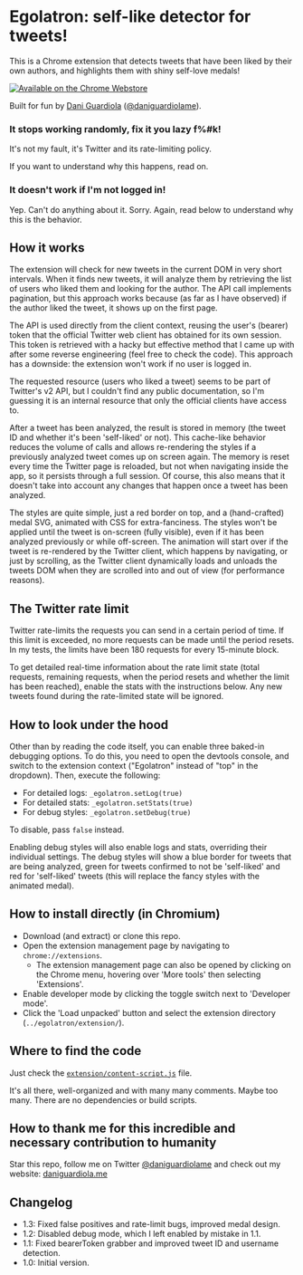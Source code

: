 # Egolatron: self-like detector for tweets!

This is a Chrome extension that detects tweets that have been liked by their own authors, and highlights them with shiny self-love medals!

[![Available on the Chrome Webstore](https://developer.chrome.com/webstore/images/ChromeWebStore_BadgeWBorder_v2_496x150.png)](https://chrome.google.com/webstore/detail/egolatron/gncgbgdmioamlfdcliheeepnmgknlekm)

Built for fun by [Dani Guardiola](https://daniguardiola.me) ([@daniguardiolame](https://twitter.com/DaniGuardiola)).

### It stops working randomly, fix it you lazy f%#k!

It's not my fault, it's Twitter and its rate-limiting policy.

If you want to understand why this happens, read on.

### It doesn't work if I'm not logged in!

Yep. Can't do anything about it. Sorry. Again, read below to understand why this is the behavior.

## How it works

The extension will check for new tweets in the current DOM in very short intervals. When it finds new tweets, it will analyze them by retrieving the list of users who liked them and looking for the author. The API call implements pagination, but this approach works because (as far as I have observed) if the author liked the tweet, it shows up on the first page.

The API is used directly from the client context, reusing the user's (bearer) token that the official Twitter web client has obtained for its own session. This token is retrieved with a hacky but effective method that I came up with after some reverse engineering (feel free to check the code). This approach has a downside: the extension won't work if no user is logged in.

The requested resource (users who liked a tweet) seems to be part of Twitter's v2 API, but I couldn't find any public documentation, so I'm guessing it is an internal resource that only the official clients have access to.

After a tweet has been analyzed, the result is stored in memory (the tweet ID and whether it's been 'self-liked' or not). This cache-like behavior reduces the volume of calls and allows re-rendering the styles if a previously analyzed tweet comes up on screen again. The memory is reset every time the Twitter page is reloaded, but not when navigating inside the app, so it persists through a full session. Of course, this also means that it doesn't take into account any changes that happen once a tweet has been analyzed.

The styles are quite simple, just a red border on top, and a (hand-crafted) medal SVG, animated with CSS for extra-fanciness. The styles won't be applied until the tweet is on-screen (fully visible), even if it has been analyzed previously or while off-screen. The animation will start over if the tweet is re-rendered by the Twitter client, which happens by navigating, or just by scrolling, as the Twitter client dynamically loads and unloads the tweets DOM when they are scrolled into and out of view (for performance reasons).

## The Twitter rate limit

Twitter rate-limits the requests you can send in a certain period of time. If this limit is exceeded, no more requests can be made until the period resets. In my tests, the limits have been 180 requests for every 15-minute block.

To get detailed real-time information about the rate limit state (total requests, remaining requests, when the period resets and whether the limit has been reached), enable the stats with the instructions below. Any new tweets found during the rate-limited state will be ignored.

## How to look under the hood

Other than by reading the code itself, you can enable three baked-in debugging options. To do this, you need to open the devtools console, and switch to the extension context ("Egolatron" instead of "top" in the dropdown). Then, execute the following:

- For detailed logs: `_egolatron.setLog(true)`
- For detailed stats: `_egolatron.setStats(true)`
- For debug styles: `_egolatron.setDebug(true)`

To disable, pass `false` instead.

Enabling debug styles will also enable logs and stats, overriding their individual settings. The debug styles will show a blue border for tweets that are being analyzed, green for tweets confirmed to not be 'self-liked' and red for 'self-liked' tweets (this will replace the fancy styles with the animated medal).

## How to install directly (in Chromium)

- Download (and extract) or clone this repo.
- Open the extension management page by navigating to `chrome://extensions`.
  - The extension management page can also be opened by clicking on the Chrome menu, hovering over 'More tools' then selecting 'Extensions'.
- Enable developer mode by clicking the toggle switch next to 'Developer mode'.
- Click the 'Load unpacked' button and select the extension directory (`../egolatron/extension/`).

## Where to find the code

Just check the [`extension/content-script.js`](extension/content-script.js) file.

It's all there, well-organized and with many many comments. Maybe too many. There are no dependencies or build scripts.

## How to thank me for this incredible and necessary contribution to humanity

Star this repo, follow me on Twitter [@daniguardiolame](https://twitter.com/daniguardiolame) and check out my website: [daniguardiola.me](https://daniguardiola.me)

## Changelog

- 1.3: Fixed false positives and rate-limit bugs, improved medal design.
- 1.2: Disabled debug mode, which I left enabled by mistake in 1.1.
- 1.1: Fixed bearerToken grabber and improved tweet ID and username detection.
- 1.0: Initial version.
